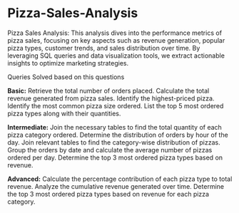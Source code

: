 # Pizza-Sales-Analysis
Pizza Sales Analysis: This analysis dives into the performance metrics of pizza sales, focusing on key aspects such as revenue generation, popular pizza types, customer trends, and sales distribution over time. By leveraging SQL queries and data visualization tools, we extract actionable insights to optimize marketing strategies.

Queries Solved based on this questions

**Basic:**
Retrieve the total number of orders placed.
Calculate the total revenue generated from pizza sales.
Identify the highest-priced pizza.
Identify the most common pizza size ordered.
List the top 5 most ordered pizza types along with their quantities.


**Intermediate:**
Join the necessary tables to find the total quantity of each pizza category ordered.
Determine the distribution of orders by hour of the day.
Join relevant tables to find the category-wise distribution of pizzas.
Group the orders by date and calculate the average number of pizzas ordered per day.
Determine the top 3 most ordered pizza types based on revenue.

**Advanced:**
Calculate the percentage contribution of each pizza type to total revenue.
Analyze the cumulative revenue generated over time.
Determine the top 3 most ordered pizza types based on revenue for each pizza category.
